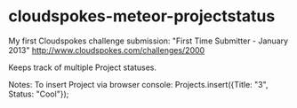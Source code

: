 cloudspokes-meteor-projectstatus
================================

My first Cloudspokes challenge submission: 
"First Time Submitter - January 2013"
http://www.cloudspokes.com/challenges/2000

Keeps track of multiple Project statuses.

Notes:
To insert Project via browser console: Projects.insert({Title: "3", Status: "Cool"});